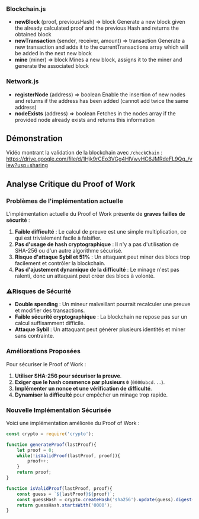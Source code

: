 ### Blockchain.js

* **newBlock** (proof, previousHash) => block
  Generate a new block given the already calculated proof and the previous Hash and returns the obtained block
* **newTransaction** (sender, receiver, amount) => transaction
  Generate a new transaction and adds it to the currentTransactions array which will be added in the next new block
* **mine** (miner) => block
  Mines a new block, assigns it to the miner and generate the associated block

### Network.js

* **registerNode** (address) => boolean
  Enable the insertion of new nodes and returns if the address has been added (cannot add twice the same address)
* **nodeExists** (address) => boolean
  Fetches in the nodes array if the provided node already exists and returns this information

## Démonstration
Vidéo montrant la validation de la blockchain avec `/checkChain` :
https://drive.google.com/file/d/1Hjk9rCEo3VGg4HlVwvHC6JMRdeFL9Qg_/view?usp=sharing

## Analyse Critique du Proof of Work

### Problèmes de l'implémentation actuelle
L'implémentation actuelle du Proof of Work présente de **graves failles de sécurité** :
1. **Faible difficulté** : Le calcul de preuve est une simple multiplication, ce qui est trivialement facile à falsifier.
2. **Pas d'usage de hash cryptographique** : Il n'y a pas d'utilisation de SHA-256 ou d'un autre algorithme sécurisé.
3. **Risque d'attaque Sybil et 51%** : Un attaquant peut miner des blocs trop facilement et contrôler la blockchain.
4. **Pas d'ajustement dynamique de la difficulté** : Le minage n'est pas ralenti, donc un attaquant peut créer des blocs à volonté.

### ⚠Risques de Sécurité
- **Double spending** : Un mineur malveillant pourrait recalculer une preuve et modifier des transactions.
- **Faible sécurité cryptographique** : La blockchain ne repose pas sur un calcul suffisamment difficile.
- **Attaque Sybil** : Un attaquant peut générer plusieurs identités et miner sans contrainte.

### Améliorations Proposées
Pour sécuriser le Proof of Work :
1. **Utiliser SHA-256 pour sécuriser la preuve**.
2. **Exiger que le hash commence par plusieurs `0`** (`0000abcd...`).
3. **Implémenter un nonce et une vérification de difficulté**.
4. **Dynamiser la difficulté** pour empêcher un minage trop rapide.

### Nouvelle Implémentation Sécurisée
Voici une implémentation améliorée du Proof of Work :

```javascript
const crypto = require('crypto');

function generateProof(lastProof){
    let proof = 0;
    while(!isValidProof(lastProof, proof)){
        proof++;
    }
    return proof;
}

function isValidProof(lastProof, proof){
    const guess = `${lastProof}${proof}`;
    const guessHash = crypto.createHash('sha256').update(guess).digest('hex');
    return guessHash.startsWith('0000'); 
}


